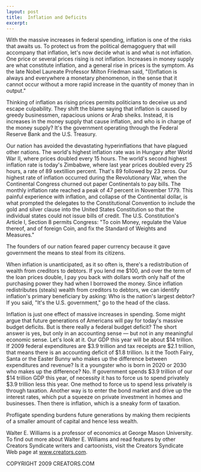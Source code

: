```yaml
---
layout: post
title:  Inflation and Deficits
excerpt:
---
```


With the massive increases in federal spending, inflation is one of the risks that awaits us. To protect us from the political demagoguery that will accompany that inflation, let's now decide what is and what is not inflation. One price or several prices rising is not inflation. Increases in money supply are what constitute inflation, and a general rise in prices is the symptom. As the late Nobel Laureate Professor Milton Friedman said, "(I)nflation is always and everywhere a monetary phenomenon, in the sense that it cannot occur without a more rapid increase in the quantity of money than in output."

Thinking of inflation as rising prices permits politicians to deceive us and escape culpability. They shift the blame saying that inflation is caused by greedy businessmen, rapacious unions or Arab sheiks. Instead, it is increases in the money supply that cause inflation, and who is in charge of the money supply? It's the government operating through the Federal Reserve Bank and the U.S. Treasury.

Our nation has avoided the devastating hyperinflations that have plagued other nations. The world's highest inflation rate was in Hungary after World War II, where prices doubled every 15 hours. The world's second highest inflation rate is today's Zimbabwe, where last year prices doubled every 25 hours, a rate of 89 sextillion percent. That's 89 followed by 23 zeros. Our highest rate of inflation occurred during the Revolutionary War, when the Continental Congress churned out paper Continentals to pay bills. The monthly inflation rate reached a peak of 47 percent in November 1779. This painful experience with inflation, and collapse of the Continental dollar, is what prompted the delegates to the Constitutional Convention to include the gold and silver clause into the United States Constitution so that the individual states could not issue bills of credit. The U.S. Constitution's Article I, Section 8 permits Congress: "To coin Money, regulate the Value thereof, and of foreign Coin, and fix the Standard of Weights and Measures."

The founders of our nation feared paper currency because it gave government the means to steal from its citizens.

 When inflation is unanticipated, as it so often is, there's a redistribution of wealth from creditors to debtors. If you lend me $100, and over the term of the loan prices double, I pay you back with dollars worth only half of the purchasing power they had when I borrowed the money. Since inflation redistributes (steals) wealth from creditors to debtors, we can identify inflation's primary beneficiary by asking: Who is the nation's largest debtor? If you said, "It's the U.S. government," go to the head of the class.

Inflation is just one effect of massive increases in spending. Some might argue that future generations of Americans will pay for today's massive budget deficits. But is there really a federal budget deficit? The short answer is yes, but only in an accounting sense — but not in any meaningful economic sense. Let's look at it. Our GDP this year will be about $14 trillion. If 2009 federal expenditures are $3.9 trillion and tax receipts are $2.1 trillion, that means there is an accounting deficit of $1.8 trillion. Is it the Tooth Fairy, Santa or the Easter Bunny who makes up the difference between expenditures and revenue? Is it a youngster who is born in 2020 or 2030 who makes up the difference? No. If government spends $3.9 trillion of our $14 trillion GDP this year, of necessity it has to force us to spend privately $3.9 trillion less this year. One method to force us to spend less privately is through taxation. Another way is to enter the bond market and drive up the interest rates, which put a squeeze on private investment in homes and businesses. Then there is inflation, which is a sneaky form of taxation.

Profligate spending burdens future generations by making them recipients of a smaller amount of capital and hence less wealth.

Walter E. Williams is a professor of economics at George Mason University. To find out more about Walter E. Williams and read features by other Creators Syndicate writers and cartoonists, visit the Creators Syndicate Web page at www.creators.com.

COPYRIGHT 2009 CREATORS.COM

